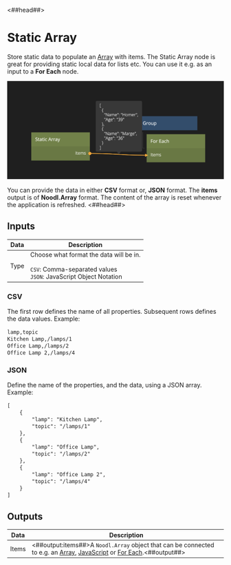 <##head##>

# Static Array

Store static data to populate an [Array](nodes/data/array/array/) with items. The Static Array node is great for providing static local data for lists etc. You can use it e.g. as an input to a **For Each** node.

<div class="ndl-image-with-background l">

![](static-array-1.png)

</div>

You can provide the data in either **CSV** format or, **JSON** format. The **items** output is of **Noodl.Array** format. The content of the array is reset whenever the application is refreshed.
<##head##>

## Inputs

| Data                               | Description                                                                                                           |
| ---------------------------------- | --------------------------------------------------------------------------------------------------------------------- |
| <span class="ndl-data">Type</span> | Choose what format the data will be in.<br/><br/>`CSV`: Comma-separated values<br/>`JSON`: JavaScript Object Notation |

### CSV

The first row defines the name of all properties. Subsequent rows defines the data values.
Example:

    lamp,topic
    Kitchen Lamp,/lamps/1
    Office Lamp,/lamps/2
    Office Lamp 2,/lamps/4

### JSON

Define the name of the properties, and the data, using a JSON array.
Example:

    [
        {
            "lamp": "Kitchen Lamp",
            "topic": "/lamps/1"
        },
        {
            "lamp": "Office Lamp",
            "topic": "/lamps/2"
        },
        {
            "lamp": "Office Lamp 2",
            "topic": "/lamps/4"
        }
    ]

## Outputs

| Data                                | Description                                                                                                                                                                                       |
| ----------------------------------- | ------------------------------------------------------------------------------------------------------------------------------------------------------------------------------------------------- |
| <span class="ndl-data">Items</span> | <##output:items##>A `Noodl.Array` object that can be connected to e.g. an [Array](nodes/data/array/array/), [JavaScript](guides/javascript.md) or [For Each](nodes/data/for-each.md).<##output##> |
